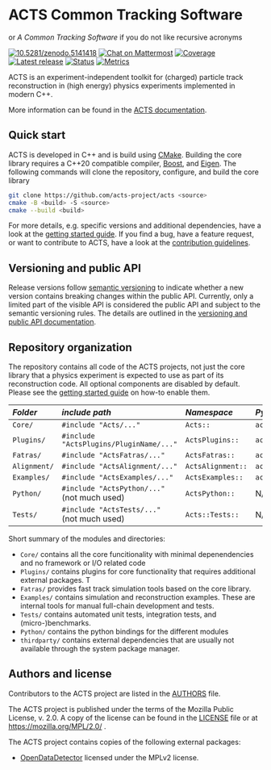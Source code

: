 # ACTS Common Tracking Software

or *A Common Tracking Software* if you do not like recursive acronyms

[![10.5281/zenodo.5141418](https://zenodo.org/badge/DOI/10.5281/zenodo.5141418.svg)](https://doi.org/10.5281/zenodo.5141418)
[![Chat on Mattermost](https://badgen.net/badge/chat/on%20mattermost/cyan)](https://mattermost.web.cern.ch/acts/)
[![Coverage](https://sonarcloud.io/api/project_badges/measure?project=acts-project_acts&metric=coverage)](https://sonarcloud.io/summary/new_code?id=acts-project_acts)
[![Latest release](https://badgen.net/github/release/acts-project/acts)](https://github.com/acts-project/acts/releases)
[![Status](https://badgen.net/github/checks/acts-project/acts/main)](https://github.com/acts-project/acts/actions)
[![Metrics](https://badgen.net/badge/metric/tracker/purple)](https://acts-project.github.io/metrics/)

ACTS is an experiment-independent toolkit for (charged) particle track
reconstruction in (high energy) physics experiments implemented in modern C++.

More information can be found in the [ACTS documentation](https://acts.readthedocs.io/).

## Quick start

ACTS is developed in C++ and is build using [CMake](https://cmake.org). Building
the core library requires a C++20 compatible compiler,
[Boost](https://www.boost.org), and [Eigen](https://eigen.tuxfamily.org). The
following commands will clone the repository, configure, and build the core
library

```sh
git clone https://github.com/acts-project/acts <source>
cmake -B <build> -S <source>
cmake --build <build>
```

For more details, e.g. specific versions and additional dependencies, have a
look at the [getting started guide](docs/getting_started.md). If you find a bug,
have a feature request, or want to contribute to ACTS, have a look at the
[contribution guidelines](CONTRIBUTING.rst).

## Versioning and public API

Release versions follow [semantic versioning](https://semver.org/spec/v2.0.0.html)
to indicate whether a new version contains breaking changes within the public API.
Currently, only a limited part of the visible API is considered the public API
and subject to the semantic versioning rules. The details are outlined in the
[versioning and public API documentation](docs/versioning.rst).

## Repository organization

The repository contains all code of the ACTS projects, not just the core library
that a physics experiment is expected to use as part of its reconstruction code.
All optional components are disabled by default. Please see the
[getting started guide](docs/getting_started.md) on how-to enable them.


| *Folder*     | *include path*                              | *Namespace*       | *Python module*          |
| :---         | :---                                        | :---              | :---                     |
| `Core/`      | `#include "Acts/..."`                       | `Acts::`          | `acts`                   |
| `Plugins/`   | `#include "ActsPlugins/PluginName/..."`     | `ActsPlugins::`   | `acts.pluginname`        |
| `Fatras/`    | `#include "ActsFatras/..."`                 | `ActsFatras::`    | `acts.fatras`            |
| `Alignment/` | `#include "ActsAlignment/..."`              | `ActsAlignment::` | `acts.alignment`         |
| `Examples/`  | `#include "ActsExamples/..."`               | `ActsExamples::`  | `acts.examples`          |
| `Python/`    | `#include "ActsPython/..."` (not much used) | `ActsPython::`    |  N/A                     |
| `Tests/`     | `#include "ActsTests/..."` (not much used)  | `Acts::Tests::`   |  N/A                     |


Short summary of the modules and directories:
-   `Core/` contains all the core funcitionality with minimal depenendencies and no framework or I/O related code
-   `Plugins/` contains plugins for core functionality that requires
    additional external packages. T
-   `Fatras/` provides fast track simulation tools based on the core
    library.
-   `Examples/` contains simulation and reconstruction examples. These are
    internal tools for manual full-chain development and tests.
-   `Tests/` contains automated unit tests, integration tests, and
    (micro-)benchmarks.
-   `Python/` contains the python bindings for the different modules
-   `thirdparty/` contains external dependencies that are usually not available
    through the system package manager.

## Authors and license

Contributors to the ACTS project are listed in the [AUTHORS](AUTHORS) file.

The ACTS project is published under the terms of the Mozilla Public License, v. 2.0.
A copy of the license can be found in the [LICENSE](LICENSE) file or at
https://mozilla.org/MPL/2.0/ .

The ACTS project contains copies of the following external packages:

-   [OpenDataDetector](https://github.com/acts-project/OpenDataDetector)
    licensed under the MPLv2 license.
